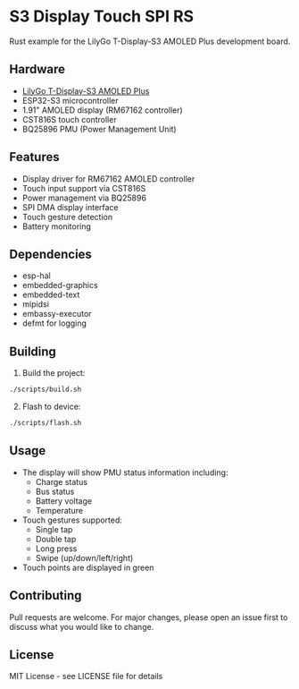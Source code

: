 # S3 Display Touch SPI RS

Rust example for the LilyGo T-Display-S3 AMOLED Plus development board.

## Hardware

- [LilyGo T-Display-S3 AMOLED Plus](https://lilygo.cc/products/t-display-s3-amoled-plus)
- ESP32-S3 microcontroller
- 1.91" AMOLED display (RM67162 controller)
- CST816S touch controller
- BQ25896 PMU (Power Management Unit)

## Features

- Display driver for RM67162 AMOLED controller
- Touch input support via CST816S
- Power management via BQ25896
- SPI DMA display interface
- Touch gesture detection
- Battery monitoring

## Dependencies

- esp-hal
- embedded-graphics
- embedded-text
- mipidsi
- embassy-executor
- defmt for logging

## Building

1. Build the project:
```bash
./scripts/build.sh
```

2. Flash to device:
```bash
./scripts/flash.sh
```

## Usage

- The display will show PMU status information including:
  - Charge status
  - Bus status  
  - Battery voltage
  - Temperature
- Touch gestures supported:
  - Single tap
  - Double tap
  - Long press
  - Swipe (up/down/left/right)
- Touch points are displayed in green

## Contributing

Pull requests are welcome. For major changes, please open an issue first to discuss what you would like to change.

## License

MIT License - see LICENSE file for details



